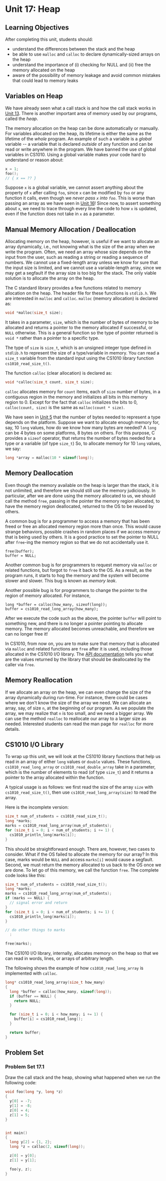 # Unit 17: Heap

## Learning Objectives

After completing this unit, students should:

- understand the differences between the stack and the heap
- be able to use `malloc` and `calloc` to declare dynamically-sized arrays on the heap
- understand the importance of (i) checking for NULL and (ii) free the memory allocated on the heap
- aware of the possibility of memory leakage and avoid common mistakes that could lead to memory leaks

## Variables on Heap

We have already seen what a call stack is and how the call stack works in [Unit 13](13-call-stack.md).  There is another important area of memory used by our programs, called the _heap_.

The memory allocation on the heap can be done automatically or manually.  For variables allocated on the heap, its lifetime is either the same as the lifetime of the _whole_ program.  An example of such a variable is a _global_ variable -- a variable that is declared _outside_ of any function and can be read or write anywhere in the program.  We have banned the use of global variables in CS1010.  Using a global variable makes your code hard to understand or reason about:

```C
x = 1;
foo();
// { x == ?? }
```

Suppose `x` is a global variable, we cannot assert anything about the property of `x` after calling `foo`, since `x` can be modified by `foo` or any function it calls, even though we _never pass `x` into `foo`_.  This is worse than passing an array as we have seen in [Unit 16](16-call-by-reference.md)!  Since now, to assert something about `x`, we need to trace through every line the code to how `x` is updated, even if the function does not take in `x` as a parameter.

## Manual Memory Allocation / Deallocation

Allocating memory on the heap, however, is useful if we want to allocate an array dynamically, i.e., not knowing what is the size of the array when we write the program.  Often, we need an array whose size depends on the input from the user, such as reading a string or reading a sequence of numbers.  We cannot use a fixed-length array unless we know for sure that the input size is limited, and we cannot use a variable-length array, since we may get a segfault if the array size is too big for the stack.  The only viable solution is to allocate the array on the heap.

The C standard library provides a few functions related to memory allocation on the heap.  The header file for these functions is `stdlib.h`.  We are interested in `malloc` and `calloc`.  `malloc` (memory allocation) is declared as:
```C
void *malloc(size_t size);
```

It takes in a parameter, `size`, which is the number of bytes of memory to be allocated and returns a pointer to the memory allocated if successful, or `NULL` otherwise.  This is a general function so the type of pointer returned is `void *` rather than a pointer to a specific type.  

The type of `size` is `size_t`, which is an unsigned integer type defined in `stdlib.h` to represent the size of a type/variable in memory. You can read a `size_t` variable from the standard input using the CS1010 library function `cs1010_read_size_t()`.

The function `calloc` (clear allocation) is declared as:
```C
void *calloc(size_t count, size_t size);
```

`calloc` allocates memory for `count` items, each of `size` number of bytes, in a contiguous region in the memory and initializes all bits in this memory region to 0.  Except for the fact that `calloc` initializes the bits to 0, `calloc(count, size)` is the same as `malloc(count * size)`.

We have seen in [Unit 5](05-first-c.md) that the number of bytes needed to represent a type depends on the platform.  Suppose we want to allocate enough memory for, say, 10 `long` values, how do we know how many bytes are needed?  A `long` can be 4 bytes on some platforms, 8 bytes on others.  For this purpose, C provides a `sizeof` operator, that returns the number of bytes needed for a type or a variable (of type `size_t`)  So, to allocate memory for 10 `long` values, we say:
```C
long *array = malloc(10 * sizeof(long));
```

## Memory Deallocation

Even though the memory available on the heap is larger than the stack, it is not unlimited, and therefore we should still use the memory judiciously.   In particular, after we are done using the memory allocated to us, we should call the method `free`, passing in the pointer the memory region allocated, to have the memory region deallocated, returned to the OS to be reused by others.

A common bug is for a programmer to access a memory that has been freed or free an allocated memory region more than once.  This would cause strange behaviors, possible crashes in random places if we access memory that is being used by others.  It is a good practice to set the pointer to NULL after `free`-ing the memory region so that we do not accidentally use it.

```
free(buffer);
buffer = NULL;
```

Another common bug is for programmers to request memory via `malloc` or related functions, but forgot to `free` it back to the OS.  As a result, as the program runs, it starts to hog the memory and the system will become slower and slower.   This bug is known as _memory leak_.

Another possible bug is for programmers to change the pointer to the region of memory allocated.  For instance,
```
long *buffer = calloc(how_many, sizeof(long));
buffer = cs1010_read_long_array(how_many);
```

After we execute the code such as the above, the pointer `buffer` will point to something new, and there is no longer a pointer pointing to allocate memory.  The memory allocated becomes unreachable, and therefore we can no longer free it!

In CS1010, from now on, you are to make sure that memory that is allocated via `malloc` and related functions are `free` after it is used, including those allocated in the CS1010 I/O library.  The [API documentation](library.md) tells you what are the values returned by the library that should be deallocated by the caller via `free`.

## Memory Reallocation

If we allocate an array on the heap, we can even change the size of the array dynamically during run-time.  For instance, there could be cases where we don't know the size of the array we need.  We can allocate an array, say, of size `n`, at the beginning of our program.  As we populate the array, we may realize that `n` is too small, and we need a bigger array.  We can use the method `realloc` to reallocate our array to a larger size as needed.  Interested students can read the man page for `realloc` for more details. 

## CS1010 I/O Library

To wrap up this unit, we will look at the CS1010 library functions that help us read in an array of either `long` values or `double` values.  These functions, `cs1010_read_long_array` or `cs1010_read_double_array` take in a parameter, which is the number of elements to read (of type `size_t`) and it returns a pointer to the array allocated within the function.

A typical usage is as follows: we first read the size of the array `size` with `cs1010_read_size_t()`, then use `cs1010_read_long_array(size)` to read the array.

Here is the incomplete version:
```C
size_t num_of_students = cs1010_read_size_t();
long *marks;
marks = cs1010_read_long_array(num_of_students);
for (size_t i = 0; i < num_of_students; i += 1) {
  cs1010_println_long(marks[i]);
}
```

This should be straightforward enough.  There are, however, two cases to consider.  What if the OS failed to allocate the memory for our array?  In this case, marks would be `NULL` and access `marks[i]` would cause a segfault. Second, we must return the memory allocated to us back to the OS once we are done.  To let go of this memory, we call the function `free`.  The complete code looks like this:

```C
size_t num_of_students = cs1010_read_size_t();
long *marks;
marks = cs1010_read_long_array(num_of_students);
if (marks == NULL) {
  // signal error and return
}
for (size_t i = 0; i < num_of_students; i += 1) {
  cs1010_println_long(marks[i]);
}

// do other things to marks
  :

free(marks);
```

The CS1010 I/O library, internally, allocates memory on the heap so that we can read in words, lines, or arrays of arbitrary length.

The following shows the example of how `cs1010_read_long_array` is implemented with `calloc`.

```C
long* cs1010_read_long_array(size_t how_many)
{
  long *buffer = calloc(how_many, sizeof(long));
  if (buffer == NULL) {
    return NULL;
  }

  for (size_t i = 0; i < how_many; i += 1) {
    buffer[i] = cs1010_read_long();
  }

  return buffer;
}
```


## Problem Set
### Problem Set 17.1

Draw the call stack and the heap, showing what happened when we run the following code:

```C
void foo(long *y, long *z)
{
  y[0] = -7;
  y[1] = -8;
  z[0] = 4;
  z[1] = 5;
}


int main()
{  
  long y[2] = {1, 2};
  long *z = calloc(2, sizeof(long));

  z[0] = y[0];
  z[1] = y[1];

  foo(y, z);
}
```
